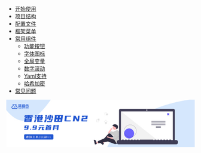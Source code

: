 * [开始使用](start/)
* [项目结构](file/)
* [配置文件](config/)
* [框架菜单](menu/)
* [常用组件](javascript:;)
    - [功能按钮](component/button)
	- [字体图标](component/icon)
    - [全局变量](component/context)
	- [数字滚动](component/count)
    - [Yaml支持](component/yaml)
	- [哈希加密](component/hash)
* [常见问题](question/)


<div class="ew-doc-adv-list">
    <a class="ew-doc-adv-item" href="https://www.zzzyun.com" target="_blank">
        <img src="image/1.png"/>
    </a>
</div>